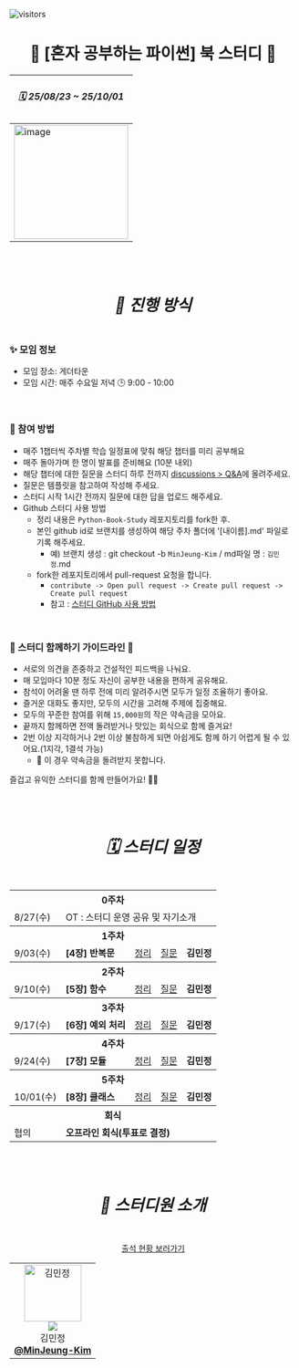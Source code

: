 ![visitors](https://visitor-badge.laobi.icu/badge?page_id=roxie-dev.Python-Book-Study)

# <div align="center"> 📖 [혼자 공부하는 파이썬] 북 스터디 📖 </div>

<div align="center">
   
| <h5> 🗓️ 25/08/23 ~ 25/10/01 </h5> |
| --- |
| <img width="200" alt="image" src="https://github.com/user-attachments/assets/365a8fff-e5df-4192-8aff-dbda09468713"/> |

</div> 
<br/>
<br/>

# <div align="center"> <h5> 📣 진행 방식 </h5> </div>

### ✨ 모임 정보

- 모임 장소: 게더타운
- 모임 시간: 매주 수요일 저녁 🕒 9:00 - 10:00

<br />

### 🚀 참여 방법

- 매주 1챕터씩 주차별 학습 일정표에 맞춰 해당 챕터를 미리 공부해요
- 매주 돌아가며 한 명이 발표를 준비해요 (10분 내외)
- 해당 챕터에 대한 질문을 스터디 하루 전까지 [discussions > Q&A](https://github.com/roxie-dev/Python-Book-Study/discussions/categories/q-a)에 올려주세요.
- 질문은 템플릿을 참고하여 작성해 주세요.
- 스터디 시작 1시간 전까지 질문에 대한 답을 업로드 해주세요.
- Github 스터디 사용 방법
  - 정리 내용은 `Python-Book-Study` 레포지토리를 fork한 후.
  - 본인 github id로 브랜치를 생성하여 해당 주차 폴더에 '[내이름].md' 파일로 기록 해주세요.
    - 예) 브랜치 생성 : git checkout -b `MinJeung-Kim` / md파일 명 : `김민정`.md
  - fork한 레포지토리에서 pull-request 요청을 합니다.
    - `contribute -> Open pull request -> Create pull request -> Create pull request`
    - 참고 : [스터디 GitHub 사용 방법](https://velog.io/@mandarin913/%EC%8A%A4%ED%84%B0%EB%94%94-GitHub-%EC%82%AC%EC%9A%A9-%EB%B0%A9%EB%B2%95)


<br />

### 🌱 스터디 함께하기 가이드라인 🌱

- 서로의 의견을 존중하고 건설적인 피드백을 나눠요.
- 매 모임마다 10분 정도 자신이 공부한 내용을 편하게 공유해요.
- 참석이 어려울 땐 하루 전에 미리 알려주시면 모두가 일정 조율하기 좋아요.
- 즐거운 대화도 좋지만, 모두의 시간을 고려해 주제에 집중해요.
- 모두의 꾸준한 참여를 위해 `15,000원`의 작은 약속금을 모아요.
- 끝까지 함께하면 전액 돌려받거나 맛있는 회식으로 함께 즐겨요!
- 2번 이상 지각하거나 2번 이상 불참하게 되면 아쉽게도 함께 하기 어렵게 될 수 있어요.(1지각, 1결석 가능)
  - 🚨 이 경우 약속금을 돌려받지 못합니다.

즐겁고 유익한 스터디를 함께 만들어가요! 💪✨

<br/>
<br/>

# <div align="center"><h5>🗓️ 스터디 일정 </h5></div>

<div align="center">
   
<table>
  <tr>
    <th colspan="5">0주차</th>
  </tr>
  <tr>
    <td>8/27(수)</td>
    <td  colspan="4">OT : 스터디 운영 공유 및 자기소개</td>
  </tr>
  <tr>
    <th colspan="5">1주차</th>
  </tr>
  <tr>
    <td >9/03(수)</td>
    <td> <b>[4장] 반복문</b></td>
    <td><a href="https://github.com/roxie-dev/AWS-TextBook-Study/tree/main/1%EC%A3%BC/%5B1%EC%9E%A5%5D%20AWS%EB%9E%80">정리</a></td>  
    <td  ><a href="https://github.com/roxie-dev/AWS-TextBook-Study/discussions/categories/q-a">질문</a></td> 
    <td > <b>김민정</b></td>  
  </tr> 
 
  <tr>
    <th colspan="5">2주차</th>
  </tr> 
   <tr>
    <td >9/10(수)</td>
    <td> <b>[5장] 함수</b></td>
    <td><a href="https://github.com/roxie-dev/AWS-TextBook-Study/tree/main/1%EC%A3%BC/%5B1%EC%9E%A5%5D%20AWS%EB%9E%80">정리</a></td>  
    <td  ><a href="https://github.com/roxie-dev/AWS-TextBook-Study/discussions/categories/q-a">질문</a></td> 
    <td > <b>김민정</b></td>  
  </tr> 
   
  <tr>
    <th colspan="5">3주차</th>
  </tr>
  
   <tr> 
    <td >9/17(수)</td>
    <td> <b>[6장] 예외 처리</b></td>
    <td><a href="https://github.com/roxie-dev/AWS-TextBook-Study/tree/main/1%EC%A3%BC/%5B1%EC%9E%A5%5D%20AWS%EB%9E%80">정리</a></td>  
    <td  ><a href="https://github.com/roxie-dev/AWS-TextBook-Study/discussions/categories/q-a">질문</a></td> 
    <td > <b>김민정</b></td>  
  </tr> 
   <tr>
    <th colspan="5">4주차</th>
  </tr>
   <tr>
    <td >9/24(수)</td>
    <td> <b>[7장] 모듈</b></td>
    <td><a href="https://github.com/roxie-dev/AWS-TextBook-Study/tree/main/1%EC%A3%BC/%5B1%EC%9E%A5%5D%20AWS%EB%9E%80">정리</a></td>  
    <td  ><a href="https://github.com/roxie-dev/AWS-TextBook-Study/discussions/categories/q-a">질문</a></td> 
    <td > <b>김민정</b></td>  
  </tr> 
  <tr>
    <th colspan="5">5주차</th>
  </tr>
   <tr>
    <td >10/01(수)</td>
    <td> <b>[8장] 클래스</b></td>
    <td><a href="https://github.com/roxie-dev/AWS-TextBook-Study/tree/main/1%EC%A3%BC/%5B1%EC%9E%A5%5D%20AWS%EB%9E%80">정리</a></td>  
    <td  ><a href="https://github.com/roxie-dev/AWS-TextBook-Study/discussions/categories/q-a">질문</a></td> 
    <td > <b>김민정</b></td>  
  </tr> 
  <tr>
    <th colspan="5">회식</th>
  </tr>
 <tr>
    <td>협의</td> 
    <td colspan="5"> <b>오프라인 회식(투표로 결정)</b></td>  
  </tr>  
</table> 
</div>

<br/>
<br/>
 

# <div align="center"> <h5> 👋 스터디원 소개 </h5> </div>

<div align="center">

[출석 현황 보러가기](https://github.com/roxie-dev/Python-Book-Study/discussions/1)

</div>

<div align="center">
  <table>
  <tr>
    <td align="center"> 
      <img src="https://avatars.githubusercontent.com/u/79193369?v=4" width="100px;" alt="김민정"/>  
      <br/> 
      <img src="https://img.shields.io/badge/출석률-0%2F5-blue?style=flat-square"/>   
      <br/>
      김민정
      <br/>
      <a href="https://github.com/MinJeung-Kim"><b>@MinJeung-Kim</b></a> 
    </td> 
  </tr>
</table>
</div>










